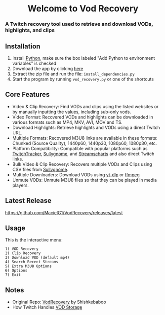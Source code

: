 <h1 style="display: flex; align-items: center; justify-content: center;">
  Welcome to Vod Recovery
</h1>

<h3>A Twitch recovery tool used to retrieve and download VODs, highlights, and clips</h3>

## Installation

1. Install [Python](https://www.python.org/downloads/), make sure the box labeled "Add Python to environment variables" is checked
2. Download the app by clicking [here](https://github.com/MacielG1/VodRecovery/archive/refs/heads/main.zip)
3. Extract the zip file and run the file: `install_dependencies.py`
4. Start the program by running `vod_recovery.py` or one of the shortcuts

## Core Features

- Video & Clip Recovery: Find VODs and clips using the listed websites or by manually inputting the values, including sub-only vods.
- Video Format: Recovered VODs and highlights can be downloaded in various formats such as MP4, MKV, AVI, MOV and TS.
- Download Highlights: Retrieve highlights and VODs using a direct Twitch URL.
- Multiple Formats: Recovered M3U8 links are available in these formats: Chunked (Source Quality), 1440p60, 1440p30, 1080p60, 1080p30, etc.
- Platform Compatibility: Compatible with popular platforms such as [TwitchTracker](https://twitchtracker.com/), [Sullygnome](https://sullygnome.com/), and [Streamscharts](https://streamscharts.com/) and also direct Twitch links.
- Bulk Video & Clip Recovery: Recovers multiple VODs and Clips using CSV files from [Sullygnome](https://sullygnome.com/).
- Multiple Downloaders: Download VODs using [yt-dlp](https://github.com/yt-dlp/yt-dlp) or [ffmpeg](https://ffmpeg.org/)
- Unmute VODs: Unmute M3U8 files so that they can be played in media players.

## Latest Release

https://github.com/MacielG1/VodRecovery/releases/latest

## Usage

This is the interactive menu:

```
1) VOD Recovery
2) Clip Recovery
3) Download VOD (default mp4)
4) Search Recent Streams
5) Extra M3U8 Options
6) Options
7) Exit
```

## Notes

- Original Repo: [VodRecovery](https://github.com/ArdianaLeek/VodRecovery) by Shishkebaboo
- How Twitch Handles [VOD Storage](https://help.twitch.tv/s/article/video-on-demand)
